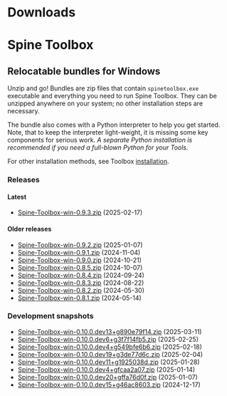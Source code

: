 
Downloads
=========

# Spine Toolbox

## Relocatable bundles for Windows

Unzip and go! Bundles are zip files that contain ``spinetoolbox.exe`` executable
and everything you need to run Spine Toolbox.
They can be unzipped anywhere on your system; no other installation steps are necessary.

The bundle also comes with a Python interpreter to help you get started.
Note, that to keep the interpreter light-weight, it is missing some key components for serious work.
_A separate Python installation is recommended if you need a full-blown Python for your Tools._

For other installation methods,
see Toolbox [installation](https://github.com/spine-tools/Spine-Toolbox?tab=readme-ov-file#installation).

### Releases

#### Latest

- [Spine-Toolbox-win-0.9.3.zip](https://github.com/spine-tools/Spine-Toolbox/releases/download/0.9.3/Spine-Toolbox-win-0.9.3.zip) (2025-02-17)

#### Older releases

- [Spine-Toolbox-win-0.9.2.zip](https://github.com/spine-tools/Spine-Toolbox/releases/download/0.9.2/Spine-Toolbox-win-0.9.2.zip) (2025-01-07)
- [Spine-Toolbox-win-0.9.1.zip](https://github.com/spine-tools/Spine-Toolbox/releases/download/0.9.1/Spine-Toolbox-win-0.9.1.zip) (2024-11-04)
- [Spine-Toolbox-win-0.9.0.zip](https://github.com/spine-tools/Spine-Toolbox/releases/download/0.9.0/Spine-Toolbox-win-0.9.0.zip) (2024-10-21)
- [Spine-Toolbox-win-0.8.5.zip](https://github.com/spine-tools/Spine-Toolbox/releases/download/0.8.5/Spine-Toolbox-win-0.8.5.zip) (2024-10-07)
- [Spine-Toolbox-win-0.8.4.zip](https://github.com/spine-tools/Spine-Toolbox/releases/download/0.8.4/Spine-Toolbox-win-0.8.4.zip) (2024-09-24)
- [Spine-Toolbox-win-0.8.3.zip](https://github.com/spine-tools/Spine-Toolbox/releases/download/0.8.3/Spine-Toolbox-win-0.8.3.zip) (2024-08-22)
- [Spine-Toolbox-win-0.8.2.zip](https://github.com/spine-tools/Spine-Toolbox/releases/download/0.8.2/Spine-Toolbox-win-0.8.2.zip) (2024-05-30)
- [Spine-Toolbox-win-0.8.1.zip](https://github.com/spine-tools/Spine-Toolbox/releases/download/0.8.1/Spine-Toolbox-win-0.8.1.zip) (2024-05-14)

### Development snapshots

- [Spine-Toolbox-win-0.10.0.dev13+g890e79f14.zip](https://github.com/spine-tools/Spine-Toolbox/actions/runs/13784673548/artifacts/2728594685) (2025-03-11)
- [Spine-Toolbox-win-0.10.0.dev6+g3f7f14fb5.zip](https://github.com/spine-tools/Spine-Toolbox/actions/runs/13517947598/artifacts/2647319836) (2025-02-25)
- [Spine-Toolbox-win-0.10.0.dev4+g549bfe6b6.zip](https://github.com/spine-tools/Spine-Toolbox/actions/runs/13387374578/artifacts/2607913220) (2025-02-18)
- [Spine-Toolbox-win-0.10.0.dev19+g3de77d6c.zip](https://github.com/spine-tools/Spine-Toolbox/actions/runs/13132320144/artifacts/2532727574) (2025-02-04)
- [Spine-Toolbox-win-0.10.0.dev11+g1925038d.zip](https://github.com/spine-tools/Spine-Toolbox/actions/runs/13007391237/artifacts/2496227108) (2025-01-28)
- [Spine-Toolbox-win-0.10.0.dev4+gfcaa2a07.zip](https://github.com/spine-tools/Spine-Toolbox/actions/runs/12764743713/artifacts/2427152066) (2025-01-14)
- [Spine-Toolbox-win-0.10.0.dev20+gffa76d0f.zip](https://github.com/spine-tools/Spine-Toolbox/actions/runs/12648805753/artifacts/2394722845) (2025-01-07)
- [Spine-Toolbox-win-0.10.0.dev15+g46ac8603.zip](https://github.com/spine-tools/Spine-Toolbox/actions/runs/12370159215/artifacts/2330953094) (2024-12-17)
